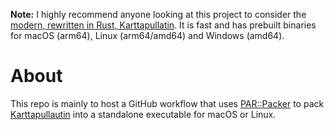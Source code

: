 **Note:** I highly recommend anyone looking at this project to consider the [modern, rewritten in Rust, Karttapullatin](https://github.com/karttapullautin/karttapullautin). It is fast and has prebuilt binaries for macOS (arm64), Linux (arm64/amd64) and Windows (amd64).

# About
This repo is mainly to host a GitHub workflow that uses [PAR::Packer](https://metacpan.org/pod/PAR::Packer) to pack  [Karttapullautin](http://www.routegadget.net/karttapullautin/) into a standalone executable for macOS or Linux.
